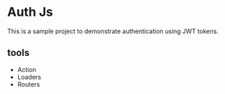 # Auth Js
This is a sample project to demonstrate authentication using JWT tokens.

## tools
- Action
- Loaders
- Routers 


